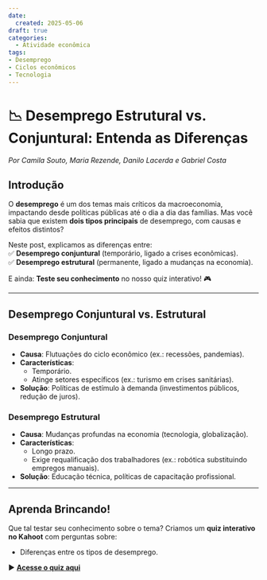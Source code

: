```yaml
---
date:
  created: 2025-05-06
draft: true
categories:
  - Atividade econômica
tags:
- Desemprego 
- Ciclos econômicos  
- Tecnologia
---
```


# 📉 **Desemprego Estrutural vs. Conjuntural: Entenda as Diferenças**  
*Por Camila Souto, Maria Rezende, Danilo Lacerda e Gabriel Costa* 

## **Introdução**  
O **desemprego** é um dos temas mais críticos da macroeconomia, impactando desde políticas públicas até o dia a dia das famílias. Mas você sabia que existem **dois tipos principais** de desemprego, com causas e efeitos distintos?  

Neste post, explicamos as diferenças entre:  
✅ **Desemprego conjuntural** (temporário, ligado a crises econômicas).  
✅ **Desemprego estrutural** (permanente, ligado a mudanças na economia).  

E ainda: **Teste seu conhecimento** no nosso quiz interativo! 🎮  

---

## **Desemprego Conjuntural vs. Estrutural**  

### **Desemprego Conjuntural**  
- **Causa**: Flutuações do ciclo econômico (ex.: recessões, pandemias).  
- **Características**:  
  - Temporário.  
  - Atinge setores específicos (ex.: turismo em crises sanitárias).  
- **Solução**: Políticas de estímulo à demanda (investimentos públicos, redução de juros).  

### **Desemprego Estrutural**  
- **Causa**: Mudanças profundas na economia (tecnologia, globalização).  
- **Características**:  
  - Longo prazo.  
  - Exige requalificação dos trabalhadores (ex.: robótica substituindo empregos manuais).  
- **Solução**: Educação técnica, políticas de capacitação profissional.  

---


## **Aprenda Brincando!**  
Que tal testar seu conhecimento sobre o tema? Criamos um **quiz interativo no Kahoot** com perguntas sobre:  
- Diferenças entre os tipos de desemprego.  


▶️ **[Acesse o quiz aqui](https://play.kahoot.it/v2/?quizId=6f80c59c-2c38-4546-9265-6faf27f3d74c)**  